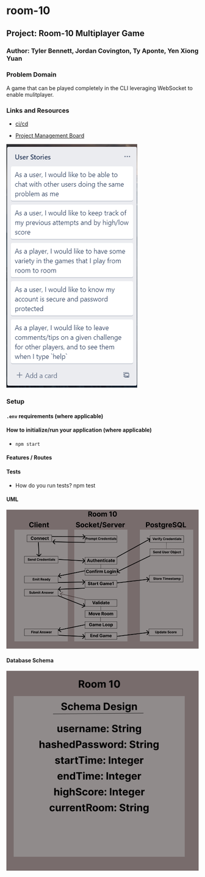 # room-10

## Project: Room-10 Multiplayer Game

### Author: Tyler Bennett, Jordan Covington, Ty Aponte, Yen Xiong Yuan

### Problem Domain  

A game that can be played completely in the CLI leveraging WebSocket to enable mulitplayer.

### Links and Resources

- [ci/cd](https://github.com/Team-Room-10/room-10/actions/new)
<!-- - [back-end server deployed]() -->
- [Project Management Board](https://trello.com/b/KYO7ODfy/development-for-room-10)

![User Stories](./assets/Screenshot%202023-03-10%20175342.png)

### Setup

#### `.env` requirements (where applicable)


#### How to initialize/run your application (where applicable)

- `npm start`

#### Features / Routes

#### Tests

- How do you run tests? npm test

#### UML

![Room 10 UML](./assets/room-10-uml.png)

#### Database Schema

![Schema Design](./assets/room-10-schema.png)
